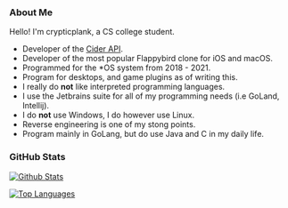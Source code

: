 ### About Me
Hello! I'm crypticplank, a CS college student.
* Developer of the [Cider API](https://api.cider.sh).
* Developer of the most popular Flappybird clone for iOS and macOS.
* Programmed for the *OS system from 2018 - 2021.
* Program for desktops, and game plugins as of writing this.
* I really do **not** like interpreted programming languages.
* I use the Jetbrains suite for all of my programming needs (i.e GoLand, Intellij).
* I do **not** use Windows, I do however use Linux.
* Reverse engineering is one of my stong points.
* Program mainly in GoLang, but do use Java and C in my daily life.

### GitHub Stats

[![Github Stats](https://github-readme-stats.vercel.app/api?username=crypticplank&show_icons=true&theme=dark)](https://github.com/crypticplank)

[![Top Languages](https://github-readme-stats.vercel.app/api/top-langs/?username=crypticplank&layout=compact&langs_count=6&hide=assembly&theme=dark)](https://github.com/crypticplank/)
